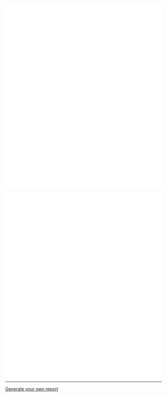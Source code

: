 ![](https://raw.githubusercontent.com/nipsn/github-stats/master/generated/overview.svg#gh-dark-mode-only)
![](https://raw.githubusercontent.com/nipsn/github-stats/master/generated/overview.svg#gh-light-mode-only)

![](https://raw.githubusercontent.com/nipsn/github-stats/master/generated/languages.svg#gh-dark-mode-only)
![](https://raw.githubusercontent.com/nipsn/github-stats/master/generated/languages.svg#gh-light-mode-only)

---
[Generate your own report](https://github.com/jstrieb/github-stats)

<!--
**nipsn/nipsn** is a ✨ _special_ ✨ repository because its `README.md` (this file) appears on your GitHub profile.

Here are some ideas to get you started:

- 🔭 I’m currently working on ...
- 🌱 I’m currently learning ...
- 👯 I’m looking to collaborate on ...
- 🤔 I’m looking for help with ...
- 💬 Ask me about ...
- 📫 How to reach me: ...
- 😄 Pronouns: ...
- ⚡ Fun fact: ...
-->
